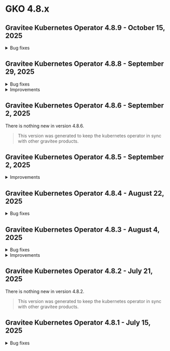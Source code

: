 # GKO 4.8.x

## Gravitee Kubernetes Operator 4.8.9 - October 15, 2025
    
<details>
<summary>Bug fixes</summary>

  **APIM**

  * Notification settings are showing error in applications [#10879](https://github.com/gravitee-io/issues/issues/10879)

</details>


## Gravitee Kubernetes Operator 4.8.8 - September 29, 2025
    
<details>
<summary>Bug fixes</summary>

  **GKO**

  * Can't delete SharedPolicyGroup [#10827](https://github.com/gravitee-io/issues/issues/10827)
  * Finalizer of a secret un-referenced by a context don't get removed  on update [#10707](https://github.com/gravitee-io/issues/issues/10707)

  **APIM**

  * Notification settings are not reflected in the UI when inherited from a group [#10700](https://github.com/gravitee-io/issues/issues/10700)

</details>


<details>
<summary>Improvements</summary>

  **GKO**

  * Add proxy support for HTTP client [#10830](https://github.com/gravitee-io/issues/issues/10830)

</details>


## Gravitee Kubernetes Operator 4.8.6 - September 2, 2025

There is nothing new in version 4.8.6.

> This version was generated to keep the kubernetes operator in sync with other gravitee products.

## Gravitee Kubernetes Operator 4.8.5 - September 2, 2025

<details>
<summary>Improvements</summary>

  * Implement gateway API reference grants [#10768](https://github.com/gravitee-io/issues/issues/10768)
</details>

## Gravitee Kubernetes Operator 4.8.4 - August 22, 2025
    
<details>
<summary>Bug fixes</summary>

  * Redis Cache resource configuration not fully visible in the console UI [#10672](https://github.com/gravitee-io/issues/issues/10672)
  * GKO-created applications can be deleted through the portal UI [#10651](https://github.com/gravitee-io/issues/issues/10651)
</details>


## Gravitee Kubernetes Operator 4.8.3 - August 4, 2025
    
<details>
<summary>Bug fixes</summary>

  * Unexpected warning is issued for API with notification and group [#10693](https://github.com/gravitee-io/issues/issues/10693)
  * Notification CRD is duplicated in 4.8 release [#10691](https://github.com/gravitee-io/issues/issues/10691)
</details>


<details>
<summary>Improvements</summary>

  * Add ARM support to GKO docker images [#10688](https://github.com/gravitee-io/issues/issues/10688)
</details>


## Gravitee Kubernetes Operator 4.8.2 - July 21, 2025

There is nothing new in version 4.8.2.

> This version was generated to keep the kubernetes operator in sync with other gravitee products.


## Gravitee Kubernetes Operator 4.8.1 - July 15, 2025
    
<details>
<summary>Bug fixes</summary>

  * Promotion between multiple clusters fails because of plan IDs duplication [#10641](https://github.com/gravitee-io/issues/issues/10641)
</details>

